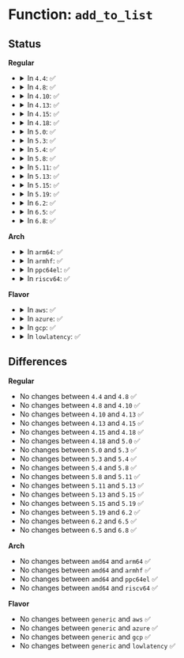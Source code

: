 # Function: <code>add_to_list</code>

## Status
<b>Regular</b>
<ul>
<li>
<details>
<summary>In <code>4.4</code>: ✅</summary>

```c
int add_to_list(struct list_head *head, struct pci_dev *dev, struct resource *res, resource_size_t add_size, resource_size_t min_align);
```

**Collision:** Unique Static

**Inline:** No

**Transformation:** False

**Instances:**

```
In drivers/pci/setup-bus.c (ffffffff8143e850)
Location: drivers/pci/setup-bus.c:63
Inline: False
Direct callers:
  - drivers/pci/setup-bus.c:assign_requested_resources_sorted
  - drivers/pci/setup-bus.c:__assign_resources_sorted
  - drivers/pci/setup-bus.c:pbus_size_mem
  - drivers/pci/setup-bus.c:pbus_size_mem
  - drivers/pci/setup-bus.c:__pci_bus_size_bridges
  - drivers/pci/setup-bus.c:__pci_bus_size_bridges
  - drivers/pci/setup-bus.c:__pci_bus_size_bridges
  - drivers/pci/setup-bus.c:__pci_bus_size_bridges
  - drivers/pci/setup-bus.c:__pci_bus_size_bridges
```
**Symbols:**

```
ffffffff8143e850-ffffffff8143e8e6: add_to_list (STB_LOCAL)
```
</details>
</li>
<li>
<details>
<summary>In <code>4.8</code>: ✅</summary>

```c
int add_to_list(struct list_head *head, struct pci_dev *dev, struct resource *res, resource_size_t add_size, resource_size_t min_align);
```

**Collision:** Unique Static

**Inline:** No

**Transformation:** False

**Instances:**

```
In drivers/pci/setup-bus.c (ffffffff8148a6c0)
Location: drivers/pci/setup-bus.c:62
Inline: False
Direct callers:
  - drivers/pci/setup-bus.c:__pci_bus_size_bridges
  - drivers/pci/setup-bus.c:__pci_bus_size_bridges
  - drivers/pci/setup-bus.c:__pci_bus_size_bridges
  - drivers/pci/setup-bus.c:__pci_bus_size_bridges
  - drivers/pci/setup-bus.c:__pci_bus_size_bridges
  - drivers/pci/setup-bus.c:pbus_size_mem
  - drivers/pci/setup-bus.c:pbus_size_mem
  - drivers/pci/setup-bus.c:__assign_resources_sorted
  - drivers/pci/setup-bus.c:assign_requested_resources_sorted
```
**Symbols:**

```
ffffffff8148a6c0-ffffffff8148a756: add_to_list (STB_LOCAL)
```
</details>
</li>
<li>
<details>
<summary>In <code>4.10</code>: ✅</summary>

```c
int add_to_list(struct list_head *head, struct pci_dev *dev, struct resource *res, resource_size_t add_size, resource_size_t min_align);
```

**Collision:** Unique Static

**Inline:** No

**Transformation:** False

**Instances:**

```
In drivers/pci/setup-bus.c (ffffffff814abeb0)
Location: drivers/pci/setup-bus.c:63
Inline: False
Direct callers:
  - drivers/pci/setup-bus.c:__pci_bus_size_bridges
  - drivers/pci/setup-bus.c:__pci_bus_size_bridges
  - drivers/pci/setup-bus.c:__pci_bus_size_bridges
  - drivers/pci/setup-bus.c:__pci_bus_size_bridges
  - drivers/pci/setup-bus.c:__pci_bus_size_bridges
  - drivers/pci/setup-bus.c:pbus_size_mem
  - drivers/pci/setup-bus.c:pbus_size_mem
  - drivers/pci/setup-bus.c:__assign_resources_sorted
  - drivers/pci/setup-bus.c:assign_requested_resources_sorted
```
**Symbols:**

```
ffffffff814abeb0-ffffffff814abf46: add_to_list (STB_LOCAL)
```
</details>
</li>
<li>
<details>
<summary>In <code>4.13</code>: ✅</summary>

```c
int add_to_list(struct list_head *head, struct pci_dev *dev, struct resource *res, resource_size_t add_size, resource_size_t min_align);
```

**Collision:** Unique Static

**Inline:** No

**Transformation:** False

**Instances:**

```
In drivers/pci/setup-bus.c (ffffffff814b61e0)
Location: drivers/pci/setup-bus.c:63
Inline: False
Direct callers:
  - drivers/pci/setup-bus.c:__pci_bus_size_bridges
  - drivers/pci/setup-bus.c:__pci_bus_size_bridges
  - drivers/pci/setup-bus.c:__pci_bus_size_bridges
  - drivers/pci/setup-bus.c:__pci_bus_size_bridges
  - drivers/pci/setup-bus.c:__pci_bus_size_bridges
  - drivers/pci/setup-bus.c:pbus_size_mem
  - drivers/pci/setup-bus.c:pbus_size_mem
  - drivers/pci/setup-bus.c:__assign_resources_sorted
  - drivers/pci/setup-bus.c:assign_requested_resources_sorted
```
**Symbols:**

```
ffffffff814b61e0-ffffffff814b6276: add_to_list (STB_LOCAL)
```
</details>
</li>
<li>
<details>
<summary>In <code>4.15</code>: ✅</summary>

```c
int add_to_list(struct list_head *head, struct pci_dev *dev, struct resource *res, resource_size_t add_size, resource_size_t min_align);
```

**Collision:** Unique Static

**Inline:** No

**Transformation:** False

**Instances:**

```
In drivers/pci/setup-bus.c (ffffffff814f5c50)
Location: drivers/pci/setup-bus.c:63
Inline: False
Direct callers:
  - drivers/pci/setup-bus.c:pci_reassign_bridge_resources
  - drivers/pci/setup-bus.c:__pci_bus_size_bridges
  - drivers/pci/setup-bus.c:__pci_bus_size_bridges
  - drivers/pci/setup-bus.c:__pci_bus_size_bridges
  - drivers/pci/setup-bus.c:__pci_bus_size_bridges
  - drivers/pci/setup-bus.c:__pci_bus_size_bridges
  - drivers/pci/setup-bus.c:pbus_size_mem
  - drivers/pci/setup-bus.c:pbus_size_mem
  - drivers/pci/setup-bus.c:__assign_resources_sorted
  - drivers/pci/setup-bus.c:assign_requested_resources_sorted
```
**Symbols:**

```
ffffffff814f5c50-ffffffff814f5ce6: add_to_list (STB_LOCAL)
```
</details>
</li>
<li>
<details>
<summary>In <code>4.18</code>: ✅</summary>

```c
int add_to_list(struct list_head *head, struct pci_dev *dev, struct resource *res, resource_size_t add_size, resource_size_t min_align);
```

**Collision:** Unique Static

**Inline:** No

**Transformation:** False

**Instances:**

```
In drivers/pci/setup-bus.c (ffffffff81526950)
Location: drivers/pci/setup-bus.c:60
Inline: False
Direct callers:
  - drivers/pci/setup-bus.c:pci_reassign_bridge_resources
  - drivers/pci/setup-bus.c:__pci_bus_size_bridges
  - drivers/pci/setup-bus.c:__pci_bus_size_bridges
  - drivers/pci/setup-bus.c:__pci_bus_size_bridges
  - drivers/pci/setup-bus.c:__pci_bus_size_bridges
  - drivers/pci/setup-bus.c:__pci_bus_size_bridges
  - drivers/pci/setup-bus.c:pbus_size_mem
  - drivers/pci/setup-bus.c:pbus_size_mem
  - drivers/pci/setup-bus.c:__assign_resources_sorted
  - drivers/pci/setup-bus.c:assign_requested_resources_sorted
```
**Symbols:**

```
ffffffff81526950-ffffffff815269da: add_to_list (STB_LOCAL)
```
</details>
</li>
<li>
<details>
<summary>In <code>5.0</code>: ✅</summary>

```c
int add_to_list(struct list_head *head, struct pci_dev *dev, struct resource *res, resource_size_t add_size, resource_size_t min_align);
```

**Collision:** Unique Static

**Inline:** No

**Transformation:** False

**Instances:**

```
In drivers/pci/setup-bus.c (ffffffff8153c3b0)
Location: drivers/pci/setup-bus.c:60
Inline: False
Direct callers:
  - drivers/pci/setup-bus.c:pci_reassign_bridge_resources
  - drivers/pci/setup-bus.c:__pci_bus_size_bridges
  - drivers/pci/setup-bus.c:__pci_bus_size_bridges
  - drivers/pci/setup-bus.c:__pci_bus_size_bridges
  - drivers/pci/setup-bus.c:__pci_bus_size_bridges
  - drivers/pci/setup-bus.c:__pci_bus_size_bridges
  - drivers/pci/setup-bus.c:pbus_size_mem
  - drivers/pci/setup-bus.c:pbus_size_mem
  - drivers/pci/setup-bus.c:__assign_resources_sorted
  - drivers/pci/setup-bus.c:assign_requested_resources_sorted
```
**Symbols:**

```
ffffffff8153c3b0-ffffffff8153c43a: add_to_list (STB_LOCAL)
```
</details>
</li>
<li>
<details>
<summary>In <code>5.3</code>: ✅</summary>

```c
int add_to_list(struct list_head *head, struct pci_dev *dev, struct resource *res, resource_size_t add_size, resource_size_t min_align);
```

**Collision:** Unique Static

**Inline:** No

**Transformation:** False

**Instances:**

```
In drivers/pci/setup-bus.c (ffffffff8156bb40)
Location: drivers/pci/setup-bus.c:58
Inline: False
Direct callers:
  - drivers/pci/setup-bus.c:pci_reassign_bridge_resources
  - drivers/pci/setup-bus.c:__pci_bus_size_bridges
  - drivers/pci/setup-bus.c:__pci_bus_size_bridges
  - drivers/pci/setup-bus.c:__pci_bus_size_bridges
  - drivers/pci/setup-bus.c:__pci_bus_size_bridges
  - drivers/pci/setup-bus.c:__pci_bus_size_bridges
  - drivers/pci/setup-bus.c:pbus_size_mem
  - drivers/pci/setup-bus.c:pbus_size_mem
  - drivers/pci/setup-bus.c:__assign_resources_sorted
  - drivers/pci/setup-bus.c:assign_requested_resources_sorted
```
**Symbols:**

```
ffffffff8156bb40-ffffffff8156bbc8: add_to_list (STB_LOCAL)
```
</details>
</li>
<li>
<details>
<summary>In <code>5.4</code>: ✅</summary>

```c
int add_to_list(struct list_head *head, struct pci_dev *dev, struct resource *res, resource_size_t add_size, resource_size_t min_align);
```

**Collision:** Unique Static

**Inline:** No

**Transformation:** False

**Instances:**

```
In drivers/pci/setup-bus.c (ffffffff8158cb20)
Location: drivers/pci/setup-bus.c:58
Inline: False
Direct callers:
  - drivers/pci/setup-bus.c:pci_reassign_bridge_resources
  - drivers/pci/setup-bus.c:__pci_bus_size_bridges
  - drivers/pci/setup-bus.c:__pci_bus_size_bridges
  - drivers/pci/setup-bus.c:__pci_bus_size_bridges
  - drivers/pci/setup-bus.c:__pci_bus_size_bridges
  - drivers/pci/setup-bus.c:__pci_bus_size_bridges
  - drivers/pci/setup-bus.c:pbus_size_mem
  - drivers/pci/setup-bus.c:pbus_size_mem
  - drivers/pci/setup-bus.c:__assign_resources_sorted
  - drivers/pci/setup-bus.c:assign_requested_resources_sorted
```
**Symbols:**

```
ffffffff8158cb20-ffffffff8158cba8: add_to_list (STB_LOCAL)
```
</details>
</li>
<li>
<details>
<summary>In <code>5.8</code>: ✅</summary>

```c
int add_to_list(struct list_head *head, struct pci_dev *dev, struct resource *res, resource_size_t add_size, resource_size_t min_align);
```

**Collision:** Unique Static

**Inline:** No

**Transformation:** False

**Instances:**

```
In drivers/pci/setup-bus.c (ffffffff81634000)
Location: drivers/pci/setup-bus.c:59
Inline: False
Direct callers:
  - drivers/pci/setup-bus.c:pci_reassign_bridge_resources
  - drivers/pci/setup-bus.c:pbus_size_mem
  - drivers/pci/setup-bus.c:pbus_size_mem
  - drivers/pci/setup-bus.c:pbus_size_io
  - drivers/pci/setup-bus.c:__assign_resources_sorted
  - drivers/pci/setup-bus.c:assign_requested_resources_sorted
```
**Symbols:**

```
ffffffff81634000-ffffffff81634088: add_to_list (STB_LOCAL)
```
</details>
</li>
<li>
<details>
<summary>In <code>5.11</code>: ✅</summary>

```c
int add_to_list(struct list_head *head, struct pci_dev *dev, struct resource *res, resource_size_t add_size, resource_size_t min_align);
```

**Collision:** Unique Static

**Inline:** No

**Transformation:** False

**Instances:**

```
In drivers/pci/setup-bus.c (ffffffff816590b0)
Location: drivers/pci/setup-bus.c:60
Inline: False
Direct callers:
  - drivers/pci/setup-bus.c:pci_reassign_bridge_resources
  - drivers/pci/setup-bus.c:pbus_size_mem
  - drivers/pci/setup-bus.c:pbus_size_mem
  - drivers/pci/setup-bus.c:pbus_size_io
  - drivers/pci/setup-bus.c:__assign_resources_sorted
  - drivers/pci/setup-bus.c:assign_requested_resources_sorted
```
**Symbols:**

```
ffffffff816590b0-ffffffff81659138: add_to_list (STB_LOCAL)
```
</details>
</li>
<li>
<details>
<summary>In <code>5.13</code>: ✅</summary>

```c
int add_to_list(struct list_head *head, struct pci_dev *dev, struct resource *res, resource_size_t add_size, resource_size_t min_align);
```

**Collision:** Unique Static

**Inline:** No

**Transformation:** False

**Instances:**

```
In drivers/pci/setup-bus.c (ffffffff8163b520)
Location: drivers/pci/setup-bus.c:60
Inline: False
Direct callers:
  - drivers/pci/setup-bus.c:pci_reassign_bridge_resources
  - drivers/pci/setup-bus.c:pbus_size_mem
  - drivers/pci/setup-bus.c:pbus_size_mem
  - drivers/pci/setup-bus.c:pbus_size_io
  - drivers/pci/setup-bus.c:__assign_resources_sorted
  - drivers/pci/setup-bus.c:assign_requested_resources_sorted
```
**Symbols:**

```
ffffffff8163b520-ffffffff8163b5a8: add_to_list (STB_LOCAL)
```
</details>
</li>
<li>
<details>
<summary>In <code>5.15</code>: ✅</summary>

```c
int add_to_list(struct list_head *head, struct pci_dev *dev, struct resource *res, resource_size_t add_size, resource_size_t min_align);
```

**Collision:** Unique Static

**Inline:** No

**Transformation:** False

**Instances:**

```
In drivers/pci/setup-bus.c (ffffffff816abf50)
Location: drivers/pci/setup-bus.c:60
Inline: False
Direct callers:
  - drivers/pci/setup-bus.c:pci_reassign_bridge_resources
  - drivers/pci/setup-bus.c:pbus_size_mem
  - drivers/pci/setup-bus.c:pbus_size_mem
  - drivers/pci/setup-bus.c:pbus_size_io
  - drivers/pci/setup-bus.c:__assign_resources_sorted
  - drivers/pci/setup-bus.c:assign_requested_resources_sorted
```
**Symbols:**

```
ffffffff816abf50-ffffffff816abfd8: add_to_list (STB_LOCAL)
```
</details>
</li>
<li>
<details>
<summary>In <code>5.19</code>: ✅</summary>

```c
int add_to_list(struct list_head *head, struct pci_dev *dev, struct resource *res, resource_size_t add_size, resource_size_t min_align);
```

**Collision:** Unique Static

**Inline:** No

**Transformation:** False

**Instances:**

```
In drivers/pci/setup-bus.c (ffffffff817cf360)
Location: drivers/pci/setup-bus.c:60
Inline: False
Direct callers:
  - drivers/pci/setup-bus.c:pci_reassign_bridge_resources
  - drivers/pci/setup-bus.c:pbus_size_mem
  - drivers/pci/setup-bus.c:pbus_size_mem
  - drivers/pci/setup-bus.c:pbus_size_io
  - drivers/pci/setup-bus.c:__assign_resources_sorted
  - drivers/pci/setup-bus.c:assign_requested_resources_sorted
```
**Symbols:**

```
ffffffff817cf360-ffffffff817cf3f7: add_to_list (STB_LOCAL)
```
</details>
</li>
<li>
<details>
<summary>In <code>6.2</code>: ✅</summary>

```c
int add_to_list(struct list_head *head, struct pci_dev *dev, struct resource *res, resource_size_t add_size, resource_size_t min_align);
```

**Collision:** Unique Static

**Inline:** No

**Transformation:** False

**Instances:**

```
In drivers/pci/setup-bus.c (ffffffff818ef230)
Location: drivers/pci/setup-bus.c:60
Inline: False
Direct callers:
  - drivers/pci/setup-bus.c:pci_reassign_bridge_resources
  - drivers/pci/setup-bus.c:pbus_size_mem
  - drivers/pci/setup-bus.c:pbus_size_mem
  - drivers/pci/setup-bus.c:pbus_size_io
  - drivers/pci/setup-bus.c:__assign_resources_sorted
  - drivers/pci/setup-bus.c:assign_requested_resources_sorted
```
**Symbols:**

```
ffffffff818ef230-ffffffff818ef2c7: add_to_list (STB_LOCAL)
```
</details>
</li>
<li>
<details>
<summary>In <code>6.5</code>: ✅</summary>

```c
int add_to_list(struct list_head *head, struct pci_dev *dev, struct resource *res, resource_size_t add_size, resource_size_t min_align);
```

**Collision:** Unique Static

**Inline:** No

**Transformation:** False

**Instances:**

```
In drivers/pci/setup-bus.c (ffffffff81932700)
Location: drivers/pci/setup-bus.c:60
Inline: False
Direct callers:
  - drivers/pci/setup-bus.c:pci_reassign_bridge_resources
  - drivers/pci/setup-bus.c:pbus_size_mem
  - drivers/pci/setup-bus.c:pbus_size_mem
  - drivers/pci/setup-bus.c:pbus_size_io
  - drivers/pci/setup-bus.c:__assign_resources_sorted
  - drivers/pci/setup-bus.c:assign_requested_resources_sorted
```
**Symbols:**

```
ffffffff81932700-ffffffff81932797: add_to_list (STB_LOCAL)
```
</details>
</li>
<li>
<details>
<summary>In <code>6.8</code>: ✅</summary>

```c
int add_to_list(struct list_head *head, struct pci_dev *dev, struct resource *res, resource_size_t add_size, resource_size_t min_align);
```

**Collision:** Unique Static

**Inline:** No

**Transformation:** False

**Instances:**

```
In drivers/pci/setup-bus.c (ffffffff8197b550)
Location: drivers/pci/setup-bus.c:60
Inline: False
Direct callers:
  - drivers/pci/setup-bus.c:pci_reassign_bridge_resources
  - drivers/pci/setup-bus.c:pbus_size_mem
  - drivers/pci/setup-bus.c:pbus_size_mem
  - drivers/pci/setup-bus.c:pbus_size_io
  - drivers/pci/setup-bus.c:__assign_resources_sorted
  - drivers/pci/setup-bus.c:assign_requested_resources_sorted
```
**Symbols:**

```
ffffffff8197b550-ffffffff8197b616: add_to_list (STB_LOCAL)
```
</details>
</li>
</ul>
<b>Arch</b>
<ul>
<li>
<details>
<summary>In <code>arm64</code>: ✅</summary>

```c
int add_to_list(struct list_head *head, struct pci_dev *dev, struct resource *res, resource_size_t add_size, resource_size_t min_align);
```

**Collision:** Unique Static

**Inline:** No

**Transformation:** False

**Instances:**

```
In drivers/pci/setup-bus.c (ffff8000106f1c78)
Location: drivers/pci/setup-bus.c:58
Inline: False
Direct callers:
  - drivers/pci/setup-bus.c:pci_reassign_bridge_resources
  - drivers/pci/setup-bus.c:__pci_bus_size_bridges
  - drivers/pci/setup-bus.c:__pci_bus_size_bridges
  - drivers/pci/setup-bus.c:__pci_bus_size_bridges
  - drivers/pci/setup-bus.c:__pci_bus_size_bridges
  - drivers/pci/setup-bus.c:__pci_bus_size_bridges
  - drivers/pci/setup-bus.c:__pci_bus_size_bridges
  - drivers/pci/setup-bus.c:pbus_size_mem
  - drivers/pci/setup-bus.c:pbus_size_mem
  - drivers/pci/setup-bus.c:__assign_resources_sorted
  - drivers/pci/setup-bus.c:assign_requested_resources_sorted
```
**Symbols:**

```
ffff8000106f1c78-ffff8000106f1d0c: add_to_list (STB_LOCAL)
```
</details>
</li>
<li>
<details>
<summary>In <code>armhf</code>: ✅</summary>

```c
int add_to_list(struct list_head *head, struct pci_dev *dev, struct resource *res, resource_size_t add_size, resource_size_t min_align);
```

**Collision:** Unique Static

**Inline:** No

**Transformation:** False

**Instances:**

```
In drivers/pci/setup-bus.c (c088c6ec)
Location: drivers/pci/setup-bus.c:58
Inline: False
Direct callers:
  - drivers/pci/setup-bus.c:pci_reassign_bridge_resources
  - drivers/pci/setup-bus.c:__pci_bus_size_bridges
  - drivers/pci/setup-bus.c:__pci_bus_size_bridges
  - drivers/pci/setup-bus.c:__pci_bus_size_bridges
  - drivers/pci/setup-bus.c:__pci_bus_size_bridges
  - drivers/pci/setup-bus.c:__pci_bus_size_bridges
  - drivers/pci/setup-bus.c:pbus_size_mem
  - drivers/pci/setup-bus.c:pbus_size_mem
  - drivers/pci/setup-bus.c:__assign_resources_sorted
  - drivers/pci/setup-bus.c:assign_requested_resources_sorted
```
**Symbols:**

```
c088c6ec-c088c77c: add_to_list (STB_LOCAL)
```
</details>
</li>
<li>
<details>
<summary>In <code>ppc64el</code>: ✅</summary>

```c
int add_to_list(struct list_head *head, struct pci_dev *dev, struct resource *res, resource_size_t add_size, resource_size_t min_align);
```

**Collision:** Unique Static

**Inline:** No

**Transformation:** False

**Instances:**

```
In drivers/pci/setup-bus.c (c00000000086ff70)
Location: drivers/pci/setup-bus.c:58
Inline: False
Direct callers:
  - drivers/pci/setup-bus.c:pci_reassign_bridge_resources
  - drivers/pci/setup-bus.c:__pci_bus_size_bridges
  - drivers/pci/setup-bus.c:__pci_bus_size_bridges
  - drivers/pci/setup-bus.c:__pci_bus_size_bridges
  - drivers/pci/setup-bus.c:__pci_bus_size_bridges
  - drivers/pci/setup-bus.c:__pci_bus_size_bridges
  - drivers/pci/setup-bus.c:pbus_size_mem
  - drivers/pci/setup-bus.c:pbus_size_mem
  - drivers/pci/setup-bus.c:pbus_size_mem
  - drivers/pci/setup-bus.c:pbus_size_mem
  - drivers/pci/setup-bus.c:pbus_size_mem
  - drivers/pci/setup-bus.c:__assign_resources_sorted
  - drivers/pci/setup-bus.c:assign_requested_resources_sorted
```
**Symbols:**

```
c00000000086ff70-c000000000870044: add_to_list (STB_LOCAL)
```
</details>
</li>
<li>
<details>
<summary>In <code>riscv64</code>: ✅</summary>

```c
int add_to_list(struct list_head *head, struct pci_dev *dev, struct resource *res, resource_size_t add_size, resource_size_t min_align);
```

**Collision:** Unique Static

**Inline:** No

**Transformation:** False

**Instances:**

```
In drivers/pci/setup-bus.c (ffffffe0004c5412)
Location: drivers/pci/setup-bus.c:58
Inline: False
Direct callers:
  - drivers/pci/setup-bus.c:pci_reassign_bridge_resources
  - drivers/pci/setup-bus.c:__pci_bus_size_bridges
  - drivers/pci/setup-bus.c:__pci_bus_size_bridges
  - drivers/pci/setup-bus.c:__pci_bus_size_bridges
  - drivers/pci/setup-bus.c:__pci_bus_size_bridges
  - drivers/pci/setup-bus.c:__pci_bus_size_bridges
  - drivers/pci/setup-bus.c:pbus_size_mem
  - drivers/pci/setup-bus.c:pbus_size_mem
  - drivers/pci/setup-bus.c:__assign_resources_sorted
  - drivers/pci/setup-bus.c:assign_requested_resources_sorted
```
**Symbols:**

```
ffffffe0004c5412-ffffffe0004c5496: add_to_list (STB_LOCAL)
```
</details>
</li>
</ul>
<b>Flavor</b>
<ul>
<li>
<details>
<summary>In <code>aws</code>: ✅</summary>

```c
int add_to_list(struct list_head *head, struct pci_dev *dev, struct resource *res, resource_size_t add_size, resource_size_t min_align);
```

**Collision:** Unique Static

**Inline:** No

**Transformation:** False

**Instances:**

```
In drivers/pci/setup-bus.c (ffffffff815809a0)
Location: drivers/pci/setup-bus.c:58
Inline: False
Direct callers:
  - drivers/pci/setup-bus.c:pci_reassign_bridge_resources
  - drivers/pci/setup-bus.c:__pci_bus_size_bridges
  - drivers/pci/setup-bus.c:__pci_bus_size_bridges
  - drivers/pci/setup-bus.c:__pci_bus_size_bridges
  - drivers/pci/setup-bus.c:__pci_bus_size_bridges
  - drivers/pci/setup-bus.c:__pci_bus_size_bridges
  - drivers/pci/setup-bus.c:pbus_size_mem
  - drivers/pci/setup-bus.c:pbus_size_mem
  - drivers/pci/setup-bus.c:__assign_resources_sorted
  - drivers/pci/setup-bus.c:assign_requested_resources_sorted
```
**Symbols:**

```
ffffffff815809a0-ffffffff81580a28: add_to_list (STB_LOCAL)
```
</details>
</li>
<li>
<details>
<summary>In <code>azure</code>: ✅</summary>

```c
int add_to_list(struct list_head *head, struct pci_dev *dev, struct resource *res, resource_size_t add_size, resource_size_t min_align);
```

**Collision:** Unique Static

**Inline:** No

**Transformation:** False

**Instances:**

```
In drivers/pci/setup-bus.c (ffffffff8156f780)
Location: drivers/pci/setup-bus.c:58
Inline: False
Direct callers:
  - drivers/pci/setup-bus.c:pci_reassign_bridge_resources
  - drivers/pci/setup-bus.c:__pci_bus_size_bridges
  - drivers/pci/setup-bus.c:__pci_bus_size_bridges
  - drivers/pci/setup-bus.c:__pci_bus_size_bridges
  - drivers/pci/setup-bus.c:__pci_bus_size_bridges
  - drivers/pci/setup-bus.c:__pci_bus_size_bridges
  - drivers/pci/setup-bus.c:pbus_size_mem
  - drivers/pci/setup-bus.c:pbus_size_mem
  - drivers/pci/setup-bus.c:__assign_resources_sorted
  - drivers/pci/setup-bus.c:assign_requested_resources_sorted
```
**Symbols:**

```
ffffffff8156f780-ffffffff8156f808: add_to_list (STB_LOCAL)
```
</details>
</li>
<li>
<details>
<summary>In <code>gcp</code>: ✅</summary>

```c
int add_to_list(struct list_head *head, struct pci_dev *dev, struct resource *res, resource_size_t add_size, resource_size_t min_align);
```

**Collision:** Unique Static

**Inline:** No

**Transformation:** False

**Instances:**

```
In drivers/pci/setup-bus.c (ffffffff81580870)
Location: drivers/pci/setup-bus.c:58
Inline: False
Direct callers:
  - drivers/pci/setup-bus.c:pci_reassign_bridge_resources
  - drivers/pci/setup-bus.c:__pci_bus_size_bridges
  - drivers/pci/setup-bus.c:__pci_bus_size_bridges
  - drivers/pci/setup-bus.c:__pci_bus_size_bridges
  - drivers/pci/setup-bus.c:__pci_bus_size_bridges
  - drivers/pci/setup-bus.c:__pci_bus_size_bridges
  - drivers/pci/setup-bus.c:pbus_size_mem
  - drivers/pci/setup-bus.c:pbus_size_mem
  - drivers/pci/setup-bus.c:__assign_resources_sorted
  - drivers/pci/setup-bus.c:assign_requested_resources_sorted
```
**Symbols:**

```
ffffffff81580870-ffffffff815808f8: add_to_list (STB_LOCAL)
```
</details>
</li>
<li>
<details>
<summary>In <code>lowlatency</code>: ✅</summary>

```c
int add_to_list(struct list_head *head, struct pci_dev *dev, struct resource *res, resource_size_t add_size, resource_size_t min_align);
```

**Collision:** Unique Static

**Inline:** No

**Transformation:** False

**Instances:**

```
In drivers/pci/setup-bus.c (ffffffff8159ad20)
Location: drivers/pci/setup-bus.c:58
Inline: False
Direct callers:
  - drivers/pci/setup-bus.c:pci_reassign_bridge_resources
  - drivers/pci/setup-bus.c:__pci_bus_size_bridges
  - drivers/pci/setup-bus.c:__pci_bus_size_bridges
  - drivers/pci/setup-bus.c:__pci_bus_size_bridges
  - drivers/pci/setup-bus.c:__pci_bus_size_bridges
  - drivers/pci/setup-bus.c:__pci_bus_size_bridges
  - drivers/pci/setup-bus.c:pbus_size_mem
  - drivers/pci/setup-bus.c:pbus_size_mem
  - drivers/pci/setup-bus.c:__assign_resources_sorted
  - drivers/pci/setup-bus.c:assign_requested_resources_sorted
```
**Symbols:**

```
ffffffff8159ad20-ffffffff8159ada8: add_to_list (STB_LOCAL)
```
</details>
</li>
</ul>

## Differences
<b>Regular</b>
<ul>
<li>
No changes between <code>4.4</code> and <code>4.8</code> ✅
</li>
<li>
No changes between <code>4.8</code> and <code>4.10</code> ✅
</li>
<li>
No changes between <code>4.10</code> and <code>4.13</code> ✅
</li>
<li>
No changes between <code>4.13</code> and <code>4.15</code> ✅
</li>
<li>
No changes between <code>4.15</code> and <code>4.18</code> ✅
</li>
<li>
No changes between <code>4.18</code> and <code>5.0</code> ✅
</li>
<li>
No changes between <code>5.0</code> and <code>5.3</code> ✅
</li>
<li>
No changes between <code>5.3</code> and <code>5.4</code> ✅
</li>
<li>
No changes between <code>5.4</code> and <code>5.8</code> ✅
</li>
<li>
No changes between <code>5.8</code> and <code>5.11</code> ✅
</li>
<li>
No changes between <code>5.11</code> and <code>5.13</code> ✅
</li>
<li>
No changes between <code>5.13</code> and <code>5.15</code> ✅
</li>
<li>
No changes between <code>5.15</code> and <code>5.19</code> ✅
</li>
<li>
No changes between <code>5.19</code> and <code>6.2</code> ✅
</li>
<li>
No changes between <code>6.2</code> and <code>6.5</code> ✅
</li>
<li>
No changes between <code>6.5</code> and <code>6.8</code> ✅
</li>
</ul>
<b>Arch</b>
<ul>
<li>
No changes between <code>amd64</code> and <code>arm64</code> ✅
</li>
<li>
No changes between <code>amd64</code> and <code>armhf</code> ✅
</li>
<li>
No changes between <code>amd64</code> and <code>ppc64el</code> ✅
</li>
<li>
No changes between <code>amd64</code> and <code>riscv64</code> ✅
</li>
</ul>
<b>Flavor</b>
<ul>
<li>
No changes between <code>generic</code> and <code>aws</code> ✅
</li>
<li>
No changes between <code>generic</code> and <code>azure</code> ✅
</li>
<li>
No changes between <code>generic</code> and <code>gcp</code> ✅
</li>
<li>
No changes between <code>generic</code> and <code>lowlatency</code> ✅
</li>
</ul>
